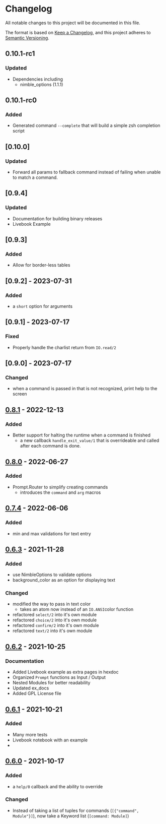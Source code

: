 # Changelog
All notable changes to this project will be documented in this file.

The format is based on [Keep a Changelog](https://keepachangelog.com/en/1.0.0/),
and this project adheres to [Semantic Versioning](https://semver.org/spec/v2.0.0.html).

## 0.10.1-rc1
### Updated
  - Dependencies including
    - nimble_options (1.1.1)

## 0.10.1-rc0
### Added
  - Generated command `--complete` that will build a simple zsh completion script

## [0.10.0]
### Updated
  - Forward all params to fallback command instead of failing when unable to match a command.

## [0.9.4]
### Updated
  - Documentation for building binary releases
  - Livebook Example

## [0.9.3]
### Added
  - Allow for border-less tables

## [0.9.2] - 2023-07-31
### Added
  - a `short` option for arguments

## [0.9.1] - 2023-07-17
### Fixed
  - Properly handle the charlist return from `IO.read/2`

## [0.9.0] - 2023-07-17
### Changed
  - when a command is passed in that is not recognized, print help to the screen

## [0.8.1] - 2022-12-13
### Added
  - Better support for halting the runtime when a command is finished
    - a new callback `handle_exit_value/1` that is overrideable and called after each command is done.

## [0.8.0] - 2022-06-27
### Added 
  - Prompt.Router to simplify creating commands
    - introduces the `command` and `arg` macros

## [0.7.4] - 2022-06-06
### Added
  - min and max validations for text entry

## [0.6.3] - 2021-11-28
### Added
  - use NimbleOptions to validate options
  - background_color as an option for displaying text

### Changed
  - modified the way to pass in text color
    * takes an atom now instead of an `IO.ANSI`color function
  - refactored `select/2` into it's own module
  - refactored `choice/2` into it's own module
  - refactored `confirm/2` into it's own module
  - refactored `text/2` into it's own module


## [0.6.2] - 2021-10-25
### Documentation
  - Added Livebook example as extra pages in hexdoc
  - Organized `Prompt` functions as Input / Output
  - Nested Modules for better readability
  - Updated ex_docs
  - Added GPL License file

## [0.6.1] - 2021-10-21
### Added
  - Many more tests
  - Livebook notebook with an example
  -

## [0.6.0] - 2021-10-17
### Added
  - a `help/0` callback and the ability to override

### Changed
  - Instead of taking a list of tuples for commands (`[{"command", Module"}]`), now take a Keyword list (`[command: Module]`)

[Unreleased]: https://github.com/silbermm/prompt/compare/v0.8.1...HEAD
[0.8.1]: https://github.com/silbermm/prompt/releases/tag/v0.8.1
[0.8.0]: https://github.com/silbermm/prompt/releases/tag/v0.8.0
[0.7.4]: https://github.com/silbermm/prompt/releases/tag/v0.7.4
[0.6.3]: https://github.com/silbermm/prompt/releases/tag/v0.6.3
[0.6.2]: https://github.com/silbermm/prompt/releases/tag/v0.6.2
[0.6.1]: https://github.com/silbermm/prompt/releases/tag/v0.6.1
[0.6.0]: https://github.com/silbermm/prompt/releases/tag/v0.6.0
